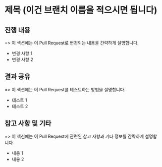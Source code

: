 # 제목 (이건 브랜치 이름을 적으시면 됩니다)

## 진행 내용

=> 이 섹션에는 이 Pull Request로 변경되는 내용을 간략하게 설명합니다.

- 변경 사항 1
- 변경 사항 2

## 결과 공유

=> 이 섹션에는 이 Pull Request를 테스트하는 방법을 설명합니다.

- 테스트 1
- 테스트 2

## 참고 사항 및 기타

=> 이 섹션에는 이 Pull Request에 관련된 참고 사항과 기타 정보를 간략하게 설명합니다.

- 내용 1
- 내용 2

